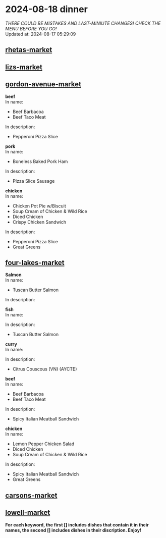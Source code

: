 # 2024-08-18 dinner  
*THERE COULD BE MISTAKES AND LAST-MINIUTE CHANGES! CHECK THE MENU BEFORE YOU GO!*  
Updated at: 2024-08-17 05:29:09  
## [rhetas-market](https://wisc-housingdining.nutrislice.com/menu/rhetas-market/dinner/2024-08-18)  
## [lizs-market](https://wisc-housingdining.nutrislice.com/menu/lizs-market/dinner/2024-08-18)  
## [gordon-avenue-market](https://wisc-housingdining.nutrislice.com/menu/gordon-avenue-market/dinner/2024-08-18)  
**beef**  
In name:   
 - Beef Barbacoa  
 - Beef Taco Meat  
  
In description:   
 - Pepperoni Pizza Slice  
  
**pork**  
In name:   
 - Boneless Baked Pork Ham  
  
In description:   
 - Pizza Slice Sausage  
  
**chicken**  
In name:   
 - Chicken Pot Pie w/Biscuit  
 - Soup Cream of Chicken & Wild Rice  
 - Diced Chicken  
 - Crispy Chicken Sandwich  
  
In description:   
 - Pepperoni Pizza Slice  
 - Great Greens  
  
## [four-lakes-market](https://wisc-housingdining.nutrislice.com/menu/four-lakes-market/dinner/2024-08-18)  
**Salmon**  
In name:   
 - Tuscan Butter Salmon  
  
In description:   
  
**fish**  
In name:   
  
In description:   
 - Tuscan Butter Salmon  
  
**curry**  
In name:   
  
In description:   
 - Citrus Couscous (VN) (AYCTE)  
  
**beef**  
In name:   
 - Beef Barbacoa  
 - Beef Taco Meat  
  
In description:   
 - Spicy Italian Meatball Sandwich  
  
**chicken**  
In name:   
 - Lemon Pepper Chicken Salad  
 - Diced Chicken  
 - Soup Cream of Chicken & Wild Rice  
  
In description:   
 - Spicy Italian Meatball Sandwich  
 - Great Greens  
  
## [carsons-market](https://wisc-housingdining.nutrislice.com/menu/carsons-market/dinner/2024-08-18)  
## [lowell-market](https://wisc-housingdining.nutrislice.com/menu/lowell-market/dinner/2024-08-18)  
  
**For each keyword, the first [] includes dishes that contain it in their names, the second [] includes dishes in their discription. Enjoy!**  
